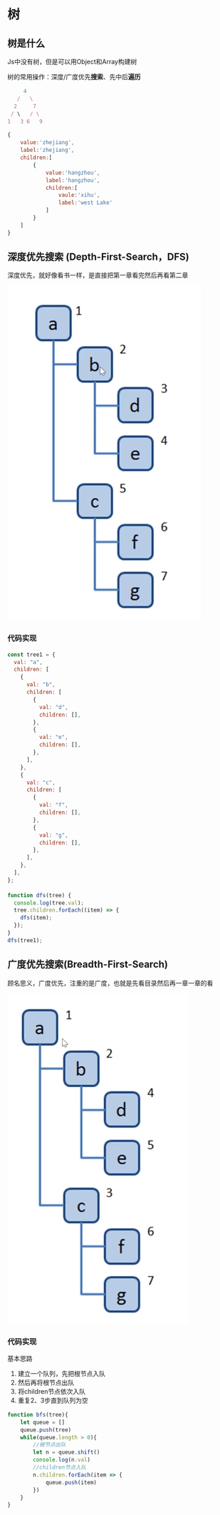 # 树

## 树是什么

Js中没有树，但是可以用Object和Array构建树

树的常用操作：深度/广度优先**搜索**、先中后**遍历**

```javascript
     4
   /   \
  2     7
 / \   / \
1   3 6   9
```

```javascript
{
    value:'zhejiang',
    label:'zhejiang',
    children:[
        {
            value:'hangzhou',
            label:'hangzhou',
            children:[
                vaule:'xihu',
                label:'west Lake'
            ]
        }
    ]
}
```

## 深度优先搜索 \(Depth-First-Search，DFS\)

深度优先，就好像看书一样，是直接把第一章看完然后再看第二章

![&#x6DF1;&#x5EA6;&#x4F18;&#x5148;&#x904D;&#x5386;](../.gitbook/assets/image%20%2862%29.png)

### 代码实现

```javascript
const tree1 = {
  val: "a",
  children: [
    {
      val: "b",
      children: [
        {
          val: "d",
          children: [],
        },
        {
          val: "e",
          children: [],
        },
      ],
    },
    {
      val: "c",
      children: [
        {
          val: "f",
          children: [],
        },
        {
          val: "g",
          children: [],
        },
      ],
    },
  ],
};

function dfs(tree) {
  console.log(tree.val);
  tree.children.forEach((item) => {
    dfs(item);
  });
}
dfs(tree1);
```

## 广度优先搜索\(Breadth-First-Search\)

顾名思义，广度优先，注重的是广度，也就是先看目录然后再一章一章的看

![&#x5E7F;&#x5EA6;&#x4F18;&#x5148;&#x904D;&#x5386;](../.gitbook/assets/image%20%2861%29.png)

### 代码实现

基本思路

1. 建立一个队列，先把根节点入队
2. 然后再将根节点出队
3. 将children节点依次入队
4. 重复2、3步直到队列为空

```javascript
function bfs(tree){
    let queue = []
    queue.push(tree)
    while(queue.length > 0){
        //根节点出队
        let n = queue.shift()
        console.log(n.val)
        //children节点入队
        n.children.forEach(item => {
            queue.push(item)
        })
    }
}
```



